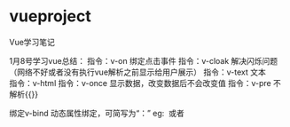 # vueproject
Vue学习笔记

1月8号学习vue总结：
  指令：v-on  绑定点击事件
  指令：v-cloak 解决闪烁问题（网络不好或者没有执行vue解析之前显示给用户展示）
  指令：v-text 文本  
  指令：v-html 
  指令：v-once 显示数据，改变数据后不会改变值
  指令：v-pre 不解析{{}} 
  
  绑定v-bind
  动态属性绑定，可简写为“：” 
  eg: <img :src="图片地址" >  或者 <img v-bind:src="图片地址">
  
